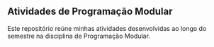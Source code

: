 ## Atividades de Programação Modular
Este repositório reúne minhas atividades desenvolvidas ao longo do semestre na disciplina de Programação Modular.

